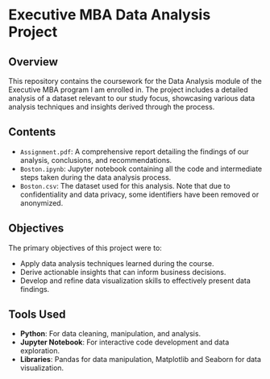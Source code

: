# Executive MBA Data Analysis Project

## Overview
This repository contains the coursework for the Data Analysis module of the Executive MBA program I am enrolled in. The project includes a detailed analysis of a dataset relevant to our study focus, showcasing various data analysis techniques and insights derived through the process.

## Contents
- `Assignment.pdf`: A comprehensive report detailing the findings of our analysis, conclusions, and recommendations.
- `Boston.ipynb`: Jupyter notebook containing all the code and intermediate steps taken during the data analysis process.
- `Boston.csv`: The dataset used for this analysis. Note that due to confidentiality and data privacy, some identifiers have been removed or anonymized.

## Objectives
The primary objectives of this project were to:
- Apply data analysis techniques learned during the course.
- Derive actionable insights that can inform business decisions.
- Develop and refine data visualization skills to effectively present data findings.

## Tools Used
- **Python**: For data cleaning, manipulation, and analysis.
- **Jupyter Notebook**: For interactive code development and data exploration.
- **Libraries**: Pandas for data manipulation, Matplotlib and Seaborn for data visualization.
